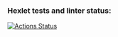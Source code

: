 ### Hexlet tests and linter status:
[![Actions Status](https://github.com/wrask/python-project-lvl1/workflows/hexlet-check/badge.svg)](https://github.com/wrask/python-project-lvl1/actions)